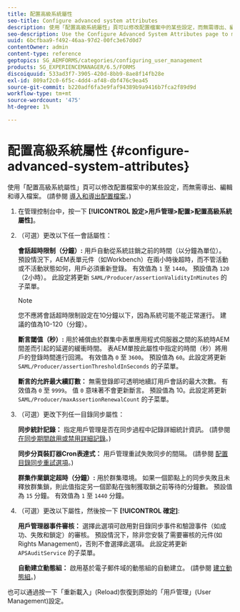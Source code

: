 ```yaml
---
title: 配置高級系統屬性
seo-title: Configure advanced system attributes
description: 使用「配置高級系統屬性」頁可以修改配置檔案中的某些設定，而無需導出、編輯和導入檔案。
seo-description: Use the Configure Advanced System Attributes page to modify certain settings in the configuration file without the need to export, edit, and import the file.
uuid: 6bcfbaa9-f492-46aa-97d2-00fc3e67d0d7
contentOwner: admin
content-type: reference
geptopics: SG_AEMFORMS/categories/configuring_user_management
products: SG_EXPERIENCEMANAGER/6.5/FORMS
discoiquuid: 533ad3f7-3905-420d-8bb9-8ae8f14fb28e
exl-id: 809af2c0-6f5c-4dd4-af48-dbf476c9ea45
source-git-commit: b220adf6fa3e9faf94389b9a9416b7fca2f89d9d
workflow-type: tm+mt
source-wordcount: '475'
ht-degree: 1%

---
```


# 配置高級系統屬性 {#configure-advanced-system-attributes}

使用「配置高級系統屬性」頁可以修改配置檔案中的某些設定，而無需導出、編輯和導入檔案。 (請參閱 [導入和導出配置檔案](/help/forms/using/admin-help/importing-exporting-configuration-file.md#importing-and-exporting-the-configuration-file)。)

1. 在管理控制台中，按一下 **[!UICONTROL 設定>用戶管理>配置>配置高級系統屬性]**。
1. （可選）更改以下任一會話屬性：

   **會話超時限制（分鐘）:** 用戶自動從系統註銷之前的時間（以分鐘為單位）。 預設情況下，AEM表單元件（如Workbench）在兩小時後超時，而不管活動或不活動狀態如何，用戶必須重新登錄。 有效值為 `1` 至 `1440`。 預設值為 `120` （2小時）。 此設定將更新 `SAML/Producer/assertionValidityInMinutes` 的子菜單。

   >[!NOTE]
   >
   >您不應將會話超時限制設定在10分鐘以下，因為系統可能不能正常運行。 建議的值為10-120（分鐘）。

   **斷言閾值（秒）:** 用於補償由於群集中表單應用程式伺服器之間的系統時AEM間差而引起的延遲的緩衝時間。 表AEM單按此屬性中指定的時間（秒）將用戶的登錄時間進行回溯。 有效值為 `0` 至 `3600`。 預設值為 `60`。此設定將更新 `SAML/Producer/assertionThresholdInSeconds` 的子菜單。

   **斷言的允許最大續訂數：** 無需登錄即可透明地續訂用戶會話的最大次數。 有效值為 `0` 至 `9999`。 值 `0` 意味著不會更新斷言。 預設值為 10。此設定將更新 `SAML/Producer/maxAssertionRenewalCount` 的子菜單。

1. （可選）更改下列任一目錄同步屬性：

   **同步統計記錄：** 指定用戶管理是否在同步過程中記錄詳細統計資訊。 (請參閱 [在同步期間啟用或禁用詳細記錄](/help/forms/using/admin-help/synchronizing-directories.md#enable-or-disable-detailed-logging-during-synchronization)。)

   **同步分頁裝訂器Cron表達式：** 用戶管理重試失敗同步的間隔。 (請參閱 [配置目錄同步重試選項](/help/forms/using/admin-help/synchronizing-directories.md#configure-the-directory-synchronization-retry-option)。)

   **群集作業鎖定超時（分鐘）:** 用於群集環境。 如果一個節點上的同步失敗且未釋放群集鎖，則此值指定另一個節點在強制獲取鎖之前等待的分鐘數。 預設值為 `15` 分鐘。 有效值為 `1` 至 `1440` 分鐘。

1. （可選）更改以下屬性，然後按一下 **[!UICONTROL 確定]**:

   **用戶管理器事件審核：** 選擇此選項可啟用對目錄同步事件和驗證事件（如成功、失敗和鎖定）的審核。 預設情況下，除非您安裝了需要審核的元件(如Rights Management)，否則不會選擇此選項。 此設定將更新 `APSAuditService` 的子菜單。

   **自動建立動態組：** 啟用基於電子郵件域的動態組的自動建立。 (請參閱 [建立動態組](/help/forms/using/admin-help/creating-configuring-groups.md#create-a-dynamic-group)。)

也可以通過按一下「重新載入」(Reload)恢復到原始的「用戶管理」(User Management)設定。

